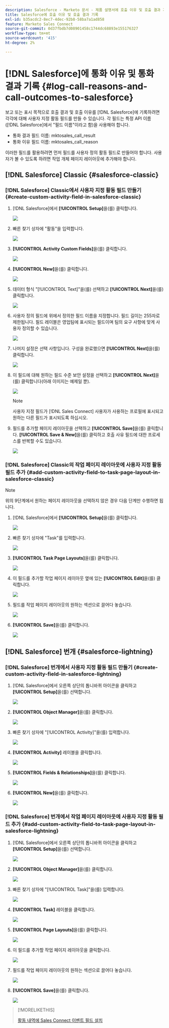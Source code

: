 ```yaml
---
description: Salesforce - Marketo 문서 - 제품 설명서에 호출 이유 및 호출 결과 기록
title: Salesforce에 호출 이유 및 호출 결과 기록
exl-id: b35acdc2-8ec7-4dec-92b8-58ba7a1ad858
feature: Marketo Sales Connect
source-git-commit: 0d37fbdb7d08901458c1744dc68893e155176327
workflow-type: tm+mt
source-wordcount: '415'
ht-degree: 2%

---
```


# [!DNL Salesforce]에 통화 이유 및 통화 결과 기록 {#log-call-reasons-and-call-outcomes-to-salesforce}

보고 또는 표시 목적으로 호출 결과 및 호출 이유를 [!DNL Salesforce]에 기록하려면 각각에 대해 사용자 지정 활동 필드를 만들 수 있습니다. 각 필드는 특정 API 이름([!DNL Salesforce]에서 &quot;필드 이름&quot;이라고 함)을 사용해야 합니다.

* 통화 결과 필드 이름: mktosales_call_result
* 통화 이유 필드 이름: mktosales_call_reason

이러한 필드를 활용하려면 먼저 필드를 사용자 정의 활동 필드로 만들어야 합니다. 사용자가 볼 수 있도록 하려면 작업 개체 페이지 레이아웃에 추가해야 합니다.

## [!DNL Salesforce] Classic {#salesforce-classic}

### [!DNL Salesforce] Classic에서 사용자 지정 활동 필드 만들기  {#create-custom-activity-field-in-salesforce-classic}

1. [!DNL Salesforce]에서 **[!UICONTROL Setup]**&#x200B;을(를) 클릭합니다.

   ![](assets/log-call-reasons-and-call-outcomes-to-salesforce-1.png)

1. 빠른 찾기 상자에 &quot;활동&quot;을 입력합니다.

   ![](assets/log-call-reasons-and-call-outcomes-to-salesforce-2.png)

1. **[!UICONTROL Activity Custom Fields]**&#x200B;을(를) 클릭합니다.

   ![](assets/log-call-reasons-and-call-outcomes-to-salesforce-3.png)

1. **[!UICONTROL New]**&#x200B;을(를) 클릭합니다.

   ![](assets/log-call-reasons-and-call-outcomes-to-salesforce-4.png)

1. 데이터 형식 &quot;[!UICONTROL Text]&quot;을(를) 선택하고 **[!UICONTROL Next]**&#x200B;을(를) 클릭합니다.

   ![](assets/log-call-reasons-and-call-outcomes-to-salesforce-5.png)

1. 사용자 정의 필드에 위에서 정의한 필드 이름을 지정합니다. 필드 길이는 255자로 제한됩니다. 필드 레이블은 영업팀에 표시되는 필드이며 팀의 요구 사항에 맞게 사용자 정의할 수 있습니다.

   ![](assets/log-call-reasons-and-call-outcomes-to-salesforce-6.png)

1. 나머지 설정은 선택 사항입니다. 구성을 완료했으면 **[!UICONTROL Next]**&#x200B;을(를) 클릭합니다.

   ![](assets/log-call-reasons-and-call-outcomes-to-salesforce-7.png)

1. 이 필드에 대해 원하는 필드 수준 보안 설정을 선택하고 **[!UICONTROL Next]**&#x200B;을(를) 클릭합니다(아래 이미지는 예제일 뿐).

   ![](assets/log-call-reasons-and-call-outcomes-to-salesforce-8.png)

   >[!NOTE]
   >
   >사용자 지정 필드가 [!DNL Sales Connect] 사용자가 사용하는 프로필에 표시되고 원하는 다른 필드가 표시되도록 하십시오.

1. 필드를 추가할 페이지 레이아웃을 선택하고 **[!UICONTROL Save]**&#x200B;을(를) 클릭합니다. **[!UICONTROL Save & New]**&#x200B;을(를) 클릭하고 호출 사유 필드에 대한 프로세스를 반복할 수도 있습니다.

   ![](assets/log-call-reasons-and-call-outcomes-to-salesforce-9.png)

### [!DNL Salesforce] Classic의 작업 페이지 레이아웃에 사용자 지정 활동 필드 추가 {#add-custom-activity-field-to-task-page-layout-in-salesforce-classic}

>[!NOTE]
>
>위의 9단계에서 원하는 페이지 레이아웃을 선택하지 않은 경우 다음 단계만 수행하면 됩니다.

1. [!DNL Salesforce]에서 **[!UICONTROL Setup]**&#x200B;을(를) 클릭합니다.

   ![](assets/log-call-reasons-and-call-outcomes-to-salesforce-10.png)

1. 빠른 찾기 상자에 &quot;Task&quot;를 입력합니다.

   ![](assets/log-call-reasons-and-call-outcomes-to-salesforce-11.png)

1. **[!UICONTROL Task Page Layouts]**&#x200B;을(를) 클릭합니다.

   ![](assets/log-call-reasons-and-call-outcomes-to-salesforce-12.png)

1. 이 필드를 추가할 작업 페이지 레이아웃 옆에 있는 **[!UICONTROL Edit]**&#x200B;을(를) 클릭합니다.

   ![](assets/log-call-reasons-and-call-outcomes-to-salesforce-13.png)

1. 필드를 작업 페이지 레이아웃의 원하는 섹션으로 끌어다 놓습니다.

   ![](assets/log-call-reasons-and-call-outcomes-to-salesforce-14.png)

1. **[!UICONTROL Save]**&#x200B;을(를) 클릭합니다.

   ![](assets/log-call-reasons-and-call-outcomes-to-salesforce-15.png)

## [!DNL Salesforce] 번개 {#salesforce-lightning}

### [!DNL Salesforce] 번개에서 사용자 지정 활동 필드 만들기 {#create-custom-activity-field-in-salesforce-lightning}

1. [!DNL Salesforce]에서 오른쪽 상단의 톱니바퀴 아이콘을 클릭하고 **[!UICONTROL Setup]**&#x200B;을(를) 선택합니다.

   ![](assets/log-call-reasons-and-call-outcomes-to-salesforce-16.png)

1. **[!UICONTROL Object Manager]**&#x200B;을(를) 클릭합니다.

   ![](assets/log-call-reasons-and-call-outcomes-to-salesforce-17.png)

1. 빠른 찾기 상자에 &quot;[!UICONTROL Activity]&quot;을(를) 입력합니다.

   ![](assets/log-call-reasons-and-call-outcomes-to-salesforce-18.png)

1. **[!UICONTROL Activity]** 레이블을 클릭합니다.

   ![](assets/log-call-reasons-and-call-outcomes-to-salesforce-19.png)

1. **[!UICONTROL Fields & Relationships]**&#x200B;을(를) 클릭합니다.

   ![](assets/log-call-reasons-and-call-outcomes-to-salesforce-20.png)

1. **[!UICONTROL New]**&#x200B;을(를) 클릭합니다.

   ![](assets/log-call-reasons-and-call-outcomes-to-salesforce-21.png)

### [!DNL Salesforce] 번개에서 작업 페이지 레이아웃에 사용자 지정 활동 필드 추가 {#add-custom-activity-field-to-task-page-layout-in-salesforce-lightning}

1. [!DNL Salesforce]에서 오른쪽 상단의 톱니바퀴 아이콘을 클릭하고 **[!UICONTROL Setup]**&#x200B;을(를) 선택합니다.

   ![](assets/log-call-reasons-and-call-outcomes-to-salesforce-22.png)

1. **[!UICONTROL Object Manager]**&#x200B;을(를) 클릭합니다.

   ![](assets/log-call-reasons-and-call-outcomes-to-salesforce-23.png)

1. 빠른 찾기 상자에 &quot;[!UICONTROL Task]&quot;을(를) 입력합니다.

   ![](assets/log-call-reasons-and-call-outcomes-to-salesforce-24.png)

1. **[!UICONTROL Task]** 레이블을 클릭합니다.

   ![](assets/log-call-reasons-and-call-outcomes-to-salesforce-25.png)

1. **[!UICONTROL Page Layouts]**&#x200B;을(를) 클릭합니다.

   ![](assets/log-call-reasons-and-call-outcomes-to-salesforce-26.png)

1. 이 필드를 추가할 작업 페이지 레이아웃을 클릭합니다.

   ![](assets/log-call-reasons-and-call-outcomes-to-salesforce-27.png)

1. 필드를 작업 페이지 레이아웃의 원하는 섹션으로 끌어다 놓습니다.

   ![](assets/log-call-reasons-and-call-outcomes-to-salesforce-28.png)

1. **[!UICONTROL Save]**&#x200B;을(를) 클릭합니다.

   ![](assets/log-call-reasons-and-call-outcomes-to-salesforce-29.png)

>[!MORELIKETHIS]
>
>[활동 내역에 Sales Connect 이벤트 필드 설치](/help/marketo/product-docs/marketo-sales-connect/crm/salesforce-customization/install-sales-connect-event-fields-on-activity-history.md)
